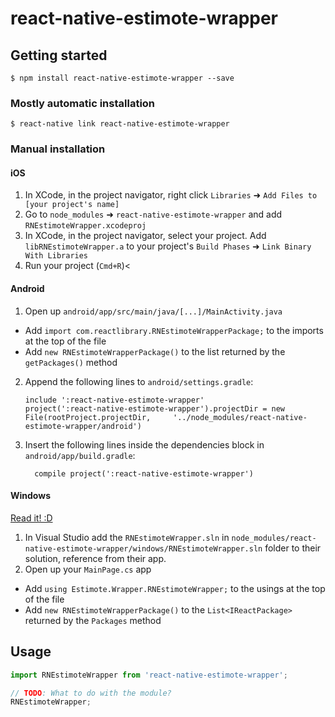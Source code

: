 
# react-native-estimote-wrapper

## Getting started

`$ npm install react-native-estimote-wrapper --save`

### Mostly automatic installation

`$ react-native link react-native-estimote-wrapper`

### Manual installation


#### iOS

1. In XCode, in the project navigator, right click `Libraries` ➜ `Add Files to [your project's name]`
2. Go to `node_modules` ➜ `react-native-estimote-wrapper` and add `RNEstimoteWrapper.xcodeproj`
3. In XCode, in the project navigator, select your project. Add `libRNEstimoteWrapper.a` to your project's `Build Phases` ➜ `Link Binary With Libraries`
4. Run your project (`Cmd+R`)<

#### Android

1. Open up `android/app/src/main/java/[...]/MainActivity.java`
  - Add `import com.reactlibrary.RNEstimoteWrapperPackage;` to the imports at the top of the file
  - Add `new RNEstimoteWrapperPackage()` to the list returned by the `getPackages()` method
2. Append the following lines to `android/settings.gradle`:
  	```
  	include ':react-native-estimote-wrapper'
  	project(':react-native-estimote-wrapper').projectDir = new File(rootProject.projectDir, 	'../node_modules/react-native-estimote-wrapper/android')
  	```
3. Insert the following lines inside the dependencies block in `android/app/build.gradle`:
  	```
      compile project(':react-native-estimote-wrapper')
  	```

#### Windows
[Read it! :D](https://github.com/ReactWindows/react-native)

1. In Visual Studio add the `RNEstimoteWrapper.sln` in `node_modules/react-native-estimote-wrapper/windows/RNEstimoteWrapper.sln` folder to their solution, reference from their app.
2. Open up your `MainPage.cs` app
  - Add `using Estimote.Wrapper.RNEstimoteWrapper;` to the usings at the top of the file
  - Add `new RNEstimoteWrapperPackage()` to the `List<IReactPackage>` returned by the `Packages` method


## Usage
```javascript
import RNEstimoteWrapper from 'react-native-estimote-wrapper';

// TODO: What to do with the module?
RNEstimoteWrapper;
```
  